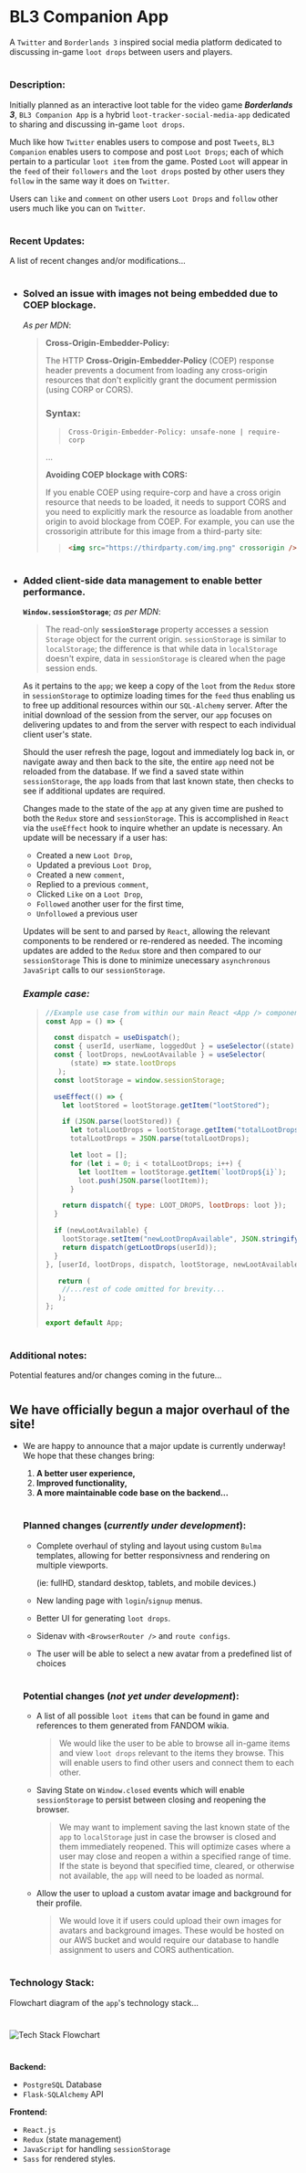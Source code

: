 # BL3 Companion App

A `Twitter` and `Borderlands 3` inspired social media platform dedicated to discussing in-game `loot drops` between users and players.

#

### Description:

Initially planned as an interactive loot table for the video game **_Borderlands 3_**, `BL3 Companion App` is a hybrid `loot-tracker-social-media-app` dedicated to sharing and discussing in-game `loot drops`.

Much like how `Twitter` enables users to compose and post `Tweets`, `BL3 Companion` enables users to compose and post `Loot Drops`; each of which pertain to a particular `loot item` from the game. Posted `Loot` will appear in the `feed` of their `followers` and the `loot drops` posted by other users they `follow` in the same way it does on `Twitter`.

Users can `like` and `comment` on other users `Loot Drops` and `follow` other users much like you can on `Twitter`.

#

### Recent Updates:

A list of recent changes and/or modifications...

#

- ### Solved an issue with images not being embedded due to COEP blockage.

  _As per MDN_:

  > **Cross-Origin-Embedder-Policy:**
  >
  > The HTTP **Cross-Origin-Embedder-Policy** (COEP) response header prevents a document from loading any cross-origin resources that don't explicitly grant the document permission (using CORP or CORS).
  >
  > ### Syntax:
  >
  > > ```http
  > > Cross-Origin-Embedder-Policy: unsafe-none | require-corp
  > > ```
  >
  > ...
  >
  > **Avoiding COEP blockage with CORS:**
  >
  > If you enable COEP using require-corp and have a cross origin resource that needs to be loaded, it needs to support CORS and you need to explicitly mark the resource as loadable from another origin to avoid blockage from COEP. For example, you can use the crossorigin attribute for this image from a third-party site:
  >
  > > ```html
  > > <img src="https://thirdparty.com/img.png" crossorigin />
  > > ```

#

- ### Added client-side data management to enable better performance.

  **`Window.sessionStorage`**; _as per MDN_:

  > The read-only **`sessionStorage`** property accesses a session `Storage` object for the current origin. `sessionStorage` is similar to `localStorage`; the difference is that while data in `localStorage` doesn't expire, data in `sessionStorage` is cleared when the page session ends.

  As it pertains to the `app`; we keep a copy of the `loot` from the `Redux` store in `sessionStorage` to optimize loading times for the `feed` thus enabling us to free up additional resources within our `SQL-Alchemy` server. After the initial download of the session from the server, our `app` focuses on delivering updates to and from the server with respect to each individual client user's state.

  Should the user refresh the page, logout and immediately log back in, or navigate away and then back to the site, the entire `app` need not be reloaded from the database. If we find a saved state within `sessionStorage`, the `app` loads from that last known state, then checks to see if additional updates are required.

  Changes made to the state of the `app` at any given time are pushed to both the `Redux` store and `sessionStorage`. This is accomplished in `React` via the `useEffect` hook to inquire whether an update is necessary. An update will be necessary if a user has:

  - Created a new `Loot Drop`,
  - Updated a previous `Loot Drop`,
  - Created a new `comment`,
  - Replied to a previous `comment`,
  - Clicked `Like` on a `Loot Drop`,
  - `Followed` another user for the first time,
  - `Unfollowed` a previous user

  Updates will be sent to and parsed by `React`, allowing the relevant components to be rendered or re-rendered as needed. The incoming updates are added to the `Redux` store and then compared to our `sessionStorage` This is done to minimize unecessary `asynchronous` `JavaSript` calls to our `sessionStorage`.

  ### _Example case:_

  > ```jsx
  > //Example use case from within our main React <App /> component.
  > const App = () => {
  >
  >   const dispatch = useDispatch();
  >   const { userId, userName, loggedOut } = useSelector((state) => state.auth);
  >   const { lootDrops, newLootAvailable } = useSelector(
  >       (state) => state.lootDrops
  >    );
  >   const lootStorage = window.sessionStorage;
  >
  >   useEffect(() => {
  >     let lootStored = lootStorage.getItem("lootStored");
  >
  >     if (JSON.parse(lootStored)) {
  >       let totalLootDrops = lootStorage.getItem("totalLootDrops");
  >       totalLootDrops = JSON.parse(totalLootDrops);
  >
  >       let loot = [];
  >       for (let i = 0; i < totalLootDrops; i++) {
  >         let lootItem = lootStorage.getItem(`lootDrop${i}`);
  >         loot.push(JSON.parse(lootItem));
  >       }
  >
  >     return dispatch({ type: LOOT_DROPS, lootDrops: loot });
  >   }
  >
  >   if (newLootAvailable) {
  >     lootStorage.setItem("newLootDropAvailable", JSON.stringify(false));
  >     return dispatch(getLootDrops(userId));
  >   }
  > }, [userId, lootDrops, dispatch, lootStorage, newLootAvailable]);
  >
  >    return (
  >     //...rest of code omitted for brevity...
  >    );
  > };
  >
  > export default App;
  > ```

#

### Additional notes:

Potential features and/or changes coming in the future...

#

## **We have officially begun a major overhaul of the site!**

- We are happy to announce that a major update is currently underway! We hope that these changes bring:

  1. **A better user experience,**
  2. **Improved functionality,**
  3. **A more maintainable code base on the backend...**

  #

  ### **Planned changes (_currently under development_):**

  - Complete overhaul of styling and layout using custom `Bulma` templates, allowing for better responsivness and rendering on multiple viewports.

    (ie: fullHD, standard desktop, tablets, and mobile devices.)

  - New landing page with `login`/`signup` menus.
  - Better UI for generating `loot drops`.
  - Sidenav with `<BrowserRouter />` and `route configs`.
  - The user will be able to select a new avatar from a predefined list of choices

  #

  ### **Potential changes (_not yet under development_):**

  - A list of all possible `loot items` that can be found in game and references to them generated from FANDOM wikia.

    > We would like the user to be able to browse all in-game items and view `loot drops` relevant to the items they browse. This will enable users to find other users and connect them to each other.

  - Saving State on `Window.closed` events which will enable `sessionStorage` to persist between closing and reopening the browser.

    > We may want to implement saving the last known state of the `app` to `localStorage` just in case the browser is closed and them immediately reopened. This will optimize cases where a user may close and reopen a within a specified range of time. If the state is beyond that specified time, cleared, or otherwise not available, the `app` will need to be loaded as normal.

  - Allow the user to upload a custom avatar image and background for their profile.

    > We would love it if users could upload their own images for avatars and background images. These would be hosted on our AWS bucket and would require our database to handle assignment to users and CORS authentication.

#

### Technology Stack:

Flowchart diagram of the `app`'s technology stack...

#

![Tech Stack Flowchart](/docs/BL3CompanionApp.png)

#

**Backend:**

- `PostgreSQL` Database
- `Flask-SQLAlchemy` API

**Frontend:**

- `React.js`
- `Redux` (state management)
- `JavaScript` for handling `sessionStorage`
- `Sass` for rendered styles.
